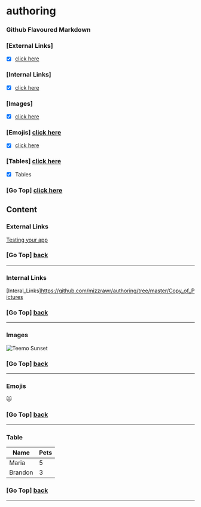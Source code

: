 # authoring

### Github Flavoured Markdown


### [External Links]
- [X] [click here](#external-links)


### [Internal Links]
- [X] [click here](#internal-links)



### [Images] 
- [X] [click here](#images)


### [Emojis] [click here](#emojis)
- [X] [click here](#emojis)


### [Tables] [click here](#table) 
- [X] Tables 



### [Go Top] [click here](#authoring)


## Content

### External Links
[Testing your app](https://docs.github.com/en/developers/github-marketplace/testing-your-app)

### [Go Top] [back](#authoring)
----------------------------------------------------------------------------------------
### Internal Links 
[Interal_Links]https://github.com/mizzrawr/authoring/tree/master/Copy_of_Pictures

### [Go Top] [back](#authoring)
--------------------------------------------------------------------------------------------

### Images 
![Teemo Sunset](https://images4.alphacoders.com/600/600528.png)

### [Go Top] [back](#authoring)
----------------------------------------------------------------------------------------

### Emojis 
:cat: 

### [Go Top] [back](#authoring)

----------------------------------------------------------------------------------------
### Table 


|  Name         |     Pets      |
| ------------- | ------------- |
| Maria         |      5        |
| Brandon       |      3        |


### [Go Top] [back](#authoring)
----------------------------------------------------------------------------------------
